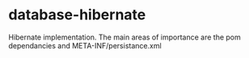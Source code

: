 database-hibernate
===================
Hibernate implementation. The main areas of importance are the pom dependancies and META-INF/persistance.xml